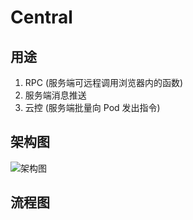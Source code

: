 # Central

## 用途

1. RPC (服务端可远程调用浏览器内的函数)
2. 服务端消息推送
3. 云控 (服务端批量向 Pod 发出指令)

## 架构图

![架构图](https://github.com/SOVLOOKUP/central/assets/53158137/4b9ff7a8-83f4-4a90-9f6c-67946738197a)

## 流程图
